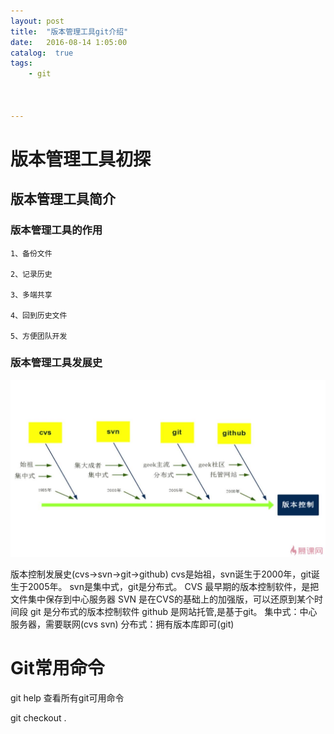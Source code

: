 ```yaml
---
layout: post
title:  "版本管理工具git介绍"
date:   2016-08-14 1:05:00
catalog:  true
tags:
    - git
       
   
   
---
```


# 版本管理工具初探

## 版本管理工具简介

### 版本管理工具的作用
    1、备份文件
      
    2、记录历史
    
    3、多端共享

    4、回到历史文件

    5、方便团队开发
    
### 版本管理工具发展史

![image](images/git/5790ffa50001660b12800720.jpg)

版本控制发展史(cvs->svn->git->github)
cvs是始祖，svn诞生于2000年，git诞生于2005年。
svn是集中式，git是分布式。
CVS 最早期的版本控制软件，是把文件集中保存到中心服务器
SVN 是在CVS的基础上的加强版，可以还原到某个时间段
git 是分布式的版本控制软件
github 是网站托管,是基于git。
集中式：中心服务器，需要联网(cvs svn)
分布式：拥有版本库即可(git)

# Git常用命令

git help  查看所有git可用命令

git checkout .  

